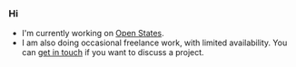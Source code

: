 ### Hi

- I'm currently working on [Open States](https://github.com/openstates).
- I am also doing occasional freelance work, with limited availability.  You can [get in touch](contact@jamesturk.net) if you want to discuss a project.


<!--
**jamesturk/jamesturk** is a ✨ _special_ ✨ repository because its `README.md` (this file) appears on your GitHub profile.

Here are some ideas to get you started:

- 🔭 I’m currently working on ...
- 🌱 I’m currently learning ...
- 👯 I’m looking to collaborate on ...
- 🤔 I’m looking for help with ...
- 💬 Ask me about ...
- 📫 How to reach me: ...
- 😄 Pronouns: ...
- ⚡ Fun fact: ...
-->
